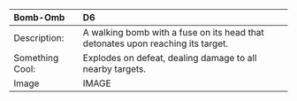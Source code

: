 
|**Bomb-Omb**|D6|
|:----|:----|
|Description:|A walking bomb with a fuse on its head that detonates upon reaching its target.|
|Something Cool:|Explodes on defeat, dealing damage to all nearby targets.|
|Image|IMAGE|